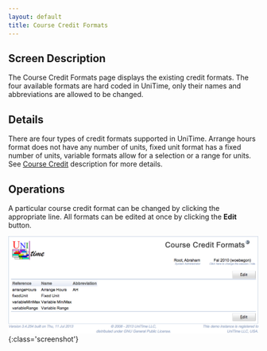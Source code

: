 ```yaml
---
layout: default
title: Course Credit Formats
---
```



## Screen Description


 The Course Credit Formats page displays the existing credit formats. The four available formats are hard coded in UniTime, only their names and abbreviations are allowed to be changed.

## Details


 There are four types of credit formats supported in UniTime. Arrange hours format does not have any number of units, fixed unit format has a fixed number of units, variable formats allow for a selection or a range for units. See [Course Credit](course-credit) description for more details.

## Operations


 A particular course credit format can be changed by clicking the appropriate line. All formats can be edited at once by clicking the **Edit** button.


![Course Credit Formats](images/course-credit-formats-1.png){:class='screenshot'}
